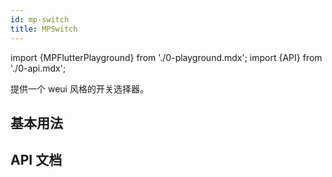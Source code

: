 ```yaml
---
id: mp-switch
title: MPSwitch
---
```


import {MPFlutterPlayground} from './0-playground.mdx';
import {API} from './0-api.mdx';

提供一个 weui 风格的开关选择器。

## 基本用法

<MPFlutterPlayground source="/zh/samples/switch.txt" height="500px" />

## API 文档

<API name="defaultValue" 
     type="bool?" 
     desc="默认值" 
     more="非必填" />

<API name="onValueChanged" 
     type="Function(bool)?" 
     desc="值改变时的回调" 
     more="非必填" />

<API name="controller" 
     type="MPSwitchController?" 
     desc="Switch 的控制器，可用于监听值的改动，以及修改当前控制的值。" 
     more="非必填" />

